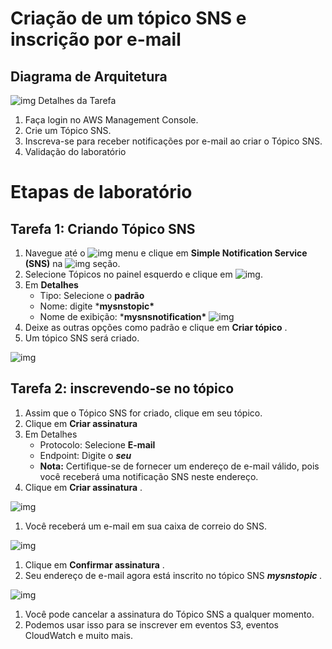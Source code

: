 # Criação de um tópico SNS e inscrição por e-mail

## Diagrama de Arquitetura

![img](https://play.whizlabs.com/frontend/web/media/2020/07/14/task_id_150_creating_a_sns_topic_and_subscribing_to_email_notifications.png) Detalhes da Tarefa

1. Faça login no AWS Management Console.
2. Crie um Tópico SNS.
3. Inscreva-se para receber notificações por e-mail ao criar o Tópico SNS.
4. Validação do laboratório

# Etapas de laboratório

## Tarefa 1: Criando Tópico SNS

1. Navegue até o ![img](https://play.whizlabs.com/frontend/web/media/2020/02/19/image11_10_56.png) menu e clique em **Simple Notification Service (SNS)** na ![img](https://play.whizlabs.com/frontend/web/media/2020/02/19/image8_11_17.png) seção.
2. Selecione Tópicos no painel esquerdo e clique em ![img](https://play.whizlabs.com/frontend/web/media/2020/02/19/image1_11_36.png).
3. Em **Detalhes**
   - Tipo: Selecione o **padrão**
   - Nome: digite ***mysnstopic\***
   - Nome de exibição: ***mysnsnotification\***
     ![img](https://play.whizlabs.com/frontend/web/media/2020/12/28/abc.png)
4. Deixe as outras opções como padrão e clique em **Criar tópico** .
5. Um tópico SNS será criado.

![img](https://play.whizlabs.com/frontend/web/media/2020/02/19/image6_12_49.png)

## Tarefa 2: inscrevendo-se no tópico

1. Assim que o Tópico SNS for criado, clique em seu tópico.
2. Clique em **Criar assinatura**
3. Em Detalhes
   - Protocolo: Selecione **E-mail**
   - Endpoint: Digite o ***seu <Mail Id>***
   - **Nota:** Certifique-se de fornecer um endereço de e-mail válido, pois você receberá uma notificação SNS neste endereço.
4. Clique em **Criar assinatura** .

![img](https://play.whizlabs.com/frontend/web/media/2020/02/19/image3_13_46.png)

1.  Você receberá um e-mail em sua caixa de correio do SNS.

![img](https://play.whizlabs.com/frontend/web/media/2020/02/19/image2_14_11.png)

1. Clique em **Confirmar assinatura** .
2. Seu endereço de e-mail agora está inscrito no tópico SNS ***mysnstopic** .*

![img](https://play.whizlabs.com/frontend/web/media/2020/02/19/image10_14_47.png)

1. Você pode cancelar a assinatura do Tópico SNS a qualquer momento.
2. Podemos usar isso para se inscrever em eventos S3, eventos CloudWatch e muito mais.

